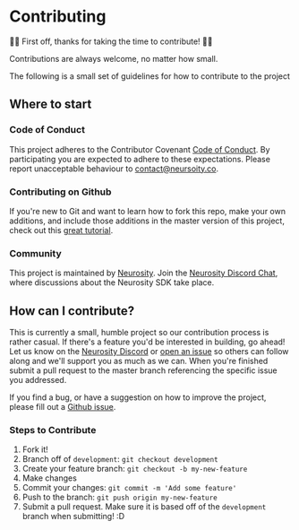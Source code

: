 # Contributing

:tada::clinking_glasses: First off, thanks for taking the time to contribute! :tada::clinking_glasses:

Contributions are always welcome, no matter how small.

The following is a small set of guidelines for how to contribute to the project

## Where to start

### Code of Conduct

This project adheres to the Contributor Covenant [Code of Conduct](CODE_OF_CONDUCT.md).
By participating you are expected to adhere to these expectations. Please report unacceptable behaviour to [contact@neursoity.co](mailto:contact@neursoity.co).

### Contributing on Github

If you're new to Git and want to learn how to fork this repo, make your own additions, and include those additions in the master version of this project, check out this [great tutorial](http://blog.davidecoppola.com/2016/11/howto-contribute-to-open-source-project-on-github/).

### Community

This project is maintained by [Neurosity](https://neurosity.co). Join the [Neurosity Discord Chat](https://discord.gg/E4dvX6g), where discussions about the Neurosity SDK take place.

## How can I contribute?

This is currently a small, humble project so our contribution process is rather casual. If there's a feature you'd be interested in building, go ahead! Let us know on the [Neurosity Discord](https://discord.gg/E4dvX6g) or [open an issue](../../issues) so others can follow along and we'll support you as much as we can. When you're finished submit a pull request to the master branch referencing the specific issue you addressed.

If you find a bug, or have a suggestion on how to improve the project, please fill out a [Github issue](../../issues).

### Steps to Contribute

1. Fork it!
2. Branch off of `development`: `git checkout development`
3. Create your feature branch: `git checkout -b my-new-feature`
4. Make changes
5. Commit your changes: `git commit -m 'Add some feature'`
6. Push to the branch: `git push origin my-new-feature`
7. Submit a pull request. Make sure it is based off of the `development` branch when submitting! :D

